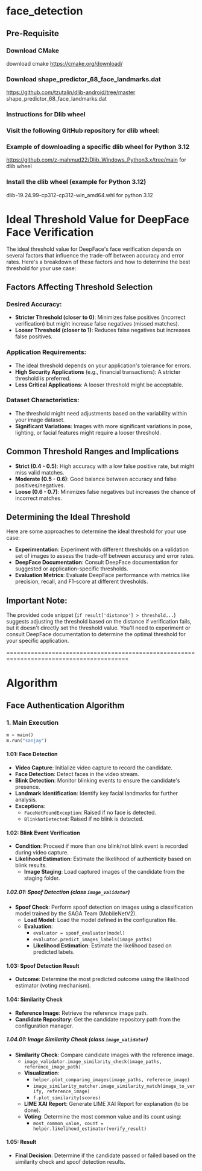# face_detection

## Pre-Requisite 

### Download CMake
download cmake https://cmake.org/download/

### Download shape_predictor_68_face_landmarks.dat
https://github.com/tzutalin/dlib-android/tree/master  shape_predictor_68_face_landmarks.dat

### Instructions for Dlib wheel
### Visit the following GitHub repository for dlib wheel:
### Example of downloading a specific dlib wheel for Python 3.12
https://github.com/z-mahmud22/Dlib_Windows_Python3.x/tree/main  for dlib wheel

### Install the dlib wheel (example for Python 3.12)
dlib-19.24.99-cp312-cp312-win_amd64.whl for python 3.12

# Ideal Threshold Value for DeepFace Face Verification

The ideal threshold value for DeepFace's face verification depends on several factors that influence the trade-off between accuracy and error rates. Here's a breakdown of these factors and how to determine the best threshold for your use case:

## Factors Affecting Threshold Selection

### Desired Accuracy:
- **Stricter Threshold (closer to 0)**: Minimizes false positives (incorrect verification) but might increase false negatives (missed matches).
- **Looser Threshold (closer to 1)**: Reduces false negatives but increases false positives.

### Application Requirements:
- The ideal threshold depends on your application's tolerance for errors.
- **High Security Applications** (e.g., financial transactions): A stricter threshold is preferred.
- **Less Critical Applications**: A looser threshold might be acceptable.

### Dataset Characteristics:
- The threshold might need adjustments based on the variability within your image dataset.
- **Significant Variations**: Images with more significant variations in pose, lighting, or facial features might require a looser threshold.

## Common Threshold Ranges and Implications

- **Strict (0.4 - 0.5)**: High accuracy with a low false positive rate, but might miss valid matches.
- **Moderate (0.5 - 0.6)**: Good balance between accuracy and false positives/negatives.
- **Loose (0.6 - 0.7)**: Minimizes false negatives but increases the chance of incorrect matches.

## Determining the Ideal Threshold

Here are some approaches to determine the ideal threshold for your use case:

- **Experimentation**: Experiment with different thresholds on a validation set of images to assess the trade-off between accuracy and error rates.
- **DeepFace Documentation**: Consult DeepFace documentation for suggested or application-specific thresholds.
- **Evaluation Metrics**: Evaluate DeepFace performance with metrics like precision, recall, and F1-score at different thresholds.

## Important Note:

The provided code snippet (`if result['distance'] > threshold...`) suggests adjusting the threshold based on the distance if verification fails, but it doesn't directly set the threshold value. You'll need to experiment or consult DeepFace documentation to determine the optimal threshold for your specific application.


=========================================================================================
# Algorithm 

## Face Authentication Algorithm

### 1. Main Execution
```python
m = main()
m.run("sanjay")
```

#### 1.01: Face Detection
- **Video Capture**: Initialize video capture to record the candidate.
- **Face Detection**: Detect faces in the video stream.
- **Blink Detection**: Monitor blinking events to ensure the candidate's presence.
- **Landmark Identification**: Identify key facial landmarks for further analysis.
- **Exceptions**:
  - `FaceNotFoundException`: Raised if no face is detected.
  - `BlinkNotDetected`: Raised if no blink is detected.

#### 1.02: Blink Event Verification
- **Condition**: Proceed if more than one blink/not blink event is recorded during video capture.
- **Likelihood Estimation**: Estimate the likelihood of authenticity based on blink results.
  - **Image Staging**: Load captured images of the candidate from the staging folder.

##### 1.02.01: Spoof Detection (class `image_validator`)
- **Spoof Check**: Perform spoof detection on images using a classification model trained by the SAGA Team (MobileNetV2).
  - **Load Model**: Load the model defined in the configuration file.
  - **Evaluation**:
    - `evaluator = spoof_evaluator(model)`
    - `evaluator.predict_images_labels(image_paths)`
    - **Likelihood Estimation**: Estimate the likelihood based on predicted labels.

#### 1.03: Spoof Detection Result
- **Outcome**: Determine the most predicted outcome using the likelihood estimator (voting mechanism).

#### 1.04: Similarity Check
- **Reference Image**: Retrieve the reference image path.
- **Candidate Repository**: Get the candidate repository path from the configuration manager.

##### 1.04.01: Image Similarity Check (class `image_validator`)
- **Similarity Check**: Compare candidate images with the reference image.
  - `image_validator.image_similarity_check(image_paths, reference_image_path)`
  - **Visualization**:
    - `helper.plot_comparing_images(image_paths, reference_image)`
    - `image_similarity_matcher.image_similarity_match(image_to_verify, reference_image)`
    - `f.plot_similarity(scores)`
  - **LIME XAI Report**: Generate LIME XAI Report for explanation (to be done).
  - **Voting**: Determine the most common value and its count using:
    - `most_common_value, count = helper.likelihood_estimator(verify_result)`

#### 1.05: Result
- **Final Decision**: Determine if the candidate passed or failed based on the similarity check and spoof detection results.